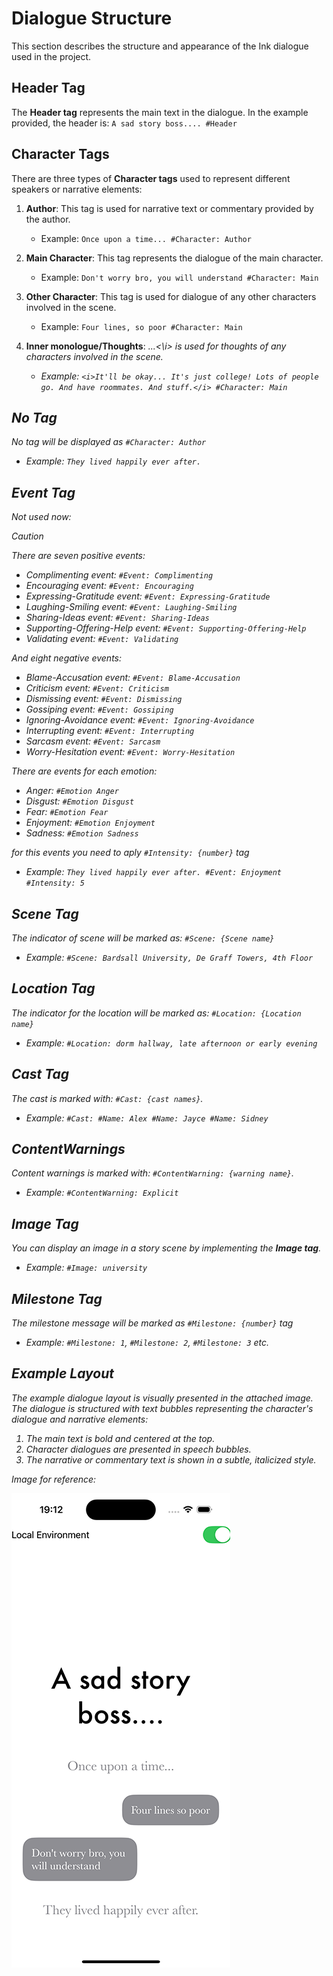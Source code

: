 # Dialogue Structure

This section describes the structure and appearance of the Ink dialogue used in the project.

## Header Tag
The **Header tag** represents the main text in the dialogue. In the example provided, the header is:
`A sad story boss.... #Header`

## Character Tags
There are three types of **Character tags** used to represent different speakers or narrative elements:

1. **Author**: This tag is used for narrative text or commentary provided by the author.
   - Example: `Once upon a time... #Character: Author`
   
2. **Main Character**: This tag represents the dialogue of the main character.
   - Example: `Don't worry bro, you will understand #Character: Main`
   
3. **Other Character**: This tag is used for dialogue of any other characters involved in the scene.
   - Example: `Four lines, so poor #Character: Main`
  
4. **Inner monologue/Thoughts**: <i>...<\i> is used for thoughts of any characters involved in the scene.
   - Example: `<i>It'll be okay... It's just college! Lots of people go. And have roommates. And stuff.</i> #Character: Main`
   
## No Tag
No tag will be displayed as `#Character: Author`
   - Example: `They lived happily ever after.`

## Event Tag
Not used now:
> [!CAUTION] 
> There are seven positive events:
>   - Complimenting event: `#Event: Complimenting`
>   - Encouraging event: `#Event: Encouraging`
>   - Expressing-Gratitude event: `#Event: Expressing-Gratitude`
>   - Laughing-Smiling event: `#Event: Laughing-Smiling`
>   - Sharing-Ideas event: `#Event: Sharing-Ideas`
>   - Supporting-Offering-Help event: `#Event: Supporting-Offering-Help`
>   - Validating event: `#Event: Validating`
>
> And eight negative events:
>   - Blame-Accusation event: `#Event: Blame-Accusation`
>   - Criticism event: `#Event: Criticism`
>   - Dismissing event: `#Event: Dismissing`
>   - Gossiping event: `#Event: Gossiping`
>   - Ignoring-Avoidance event: `#Event: Ignoring-Avoidance`
>   - Interrupting event: `#Event: Interrupting`
>   - Sarcasm event: `#Event: Sarcasm`
>   - Worry-Hesitation event: `#Event: Worry-Hesitation`

There are events for each emotion:
   - Anger: `#Emotion Anger`
   - Disgust: `#Emotion Disgust`
   - Fear: `#Emotion Fear`
   - Enjoyment: `#Emotion Enjoyment`
   - Sadness: `#Emotion Sadness`

 for this events you need to aply `#Intensity: {number}` tag
   - Example: `They lived happily ever after. #Event: Enjoyment #Intensity: 5`

## Scene Tag
The indicator of scene will be marked as:  `#Scene: {Scene name}`
   - Example: `#Scene: Bardsall University, De Graff Towers, 4th Floor`

## Location Tag
The indicator for the location will be marked as:  `#Location: {Location name}`
   - Example: `#Location: dorm hallway, late afternoon or early evening`

## Cast Tag
The cast is marked with: `#Cast: {cast names}`.
   - Example: `#Cast: #Name: Alex #Name: Jayce #Name: Sidney`

## ContentWarnings
Content warnings is marked with: `#ContentWarning: {warning name}`.
   - Example: `#ContentWarning: Explicit`

## Image Tag
You can display an image in a story scene by implementing the **Image tag**.
   - Example: `#Image: university`

## Milestone Tag
The milestone message will be marked as `#Milestone: {number}` tag
 - Example: `#Milestone: 1`,  `#Milestone: 2`, `#Milestone: 3` etc.

## Example Layout
The example dialogue layout is visually presented in the attached image. The dialogue is structured with text bubbles representing the character's dialogue and narrative elements:

1. The main text is bold and centered at the top.
2. Character dialogues are presented in speech bubbles.
3. The narrative or commentary text is shown in a subtle, italicized style.

*Image for reference:*

![Dialogue Layout](./ExampleInk.png)

